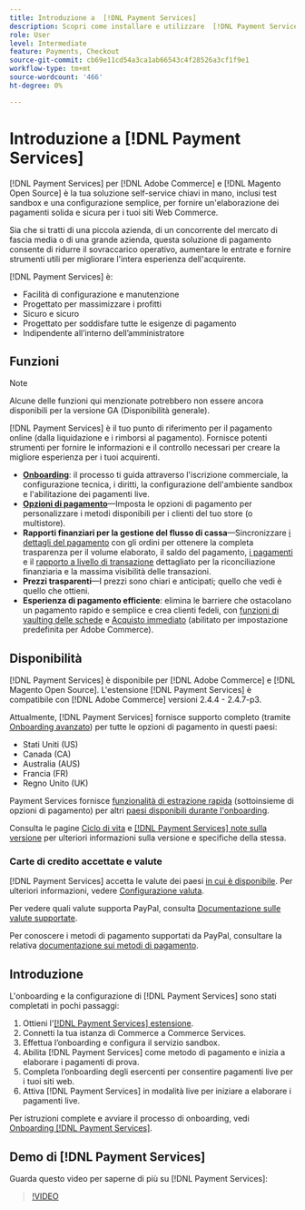 ```yaml
---
title: Introduzione a  [!DNL Payment Services]
description: Scopri come installare e utilizzare  [!DNL Payment Services] come soluzione di elaborazione dei pagamenti chiavi in mano, solida e sicura per i tuoi siti Web [!DNL Adobe Commerce] e [!DNL Magento Open Source] .
role: User
level: Intermediate
feature: Payments, Checkout
source-git-commit: cb69e11cd54a3ca1ab66543c4f28526a3cf1f9e1
workflow-type: tm+mt
source-wordcount: '466'
ht-degree: 0%

---
```


# Introduzione a [!DNL Payment Services]

[!DNL Payment Services] per [!DNL Adobe Commerce] e [!DNL Magento Open Source] è la tua soluzione self-service chiavi in mano, inclusi test sandbox e una configurazione semplice, per fornire un&#39;elaborazione dei pagamenti solida e sicura per i tuoi siti Web Commerce.

Sia che si tratti di una piccola azienda, di un concorrente del mercato di fascia media o di una grande azienda, questa soluzione di pagamento consente di ridurre il sovraccarico operativo, aumentare le entrate e fornire strumenti utili per migliorare l&#39;intera esperienza dell&#39;acquirente.

[!DNL Payment Services] è:

* Facilità di configurazione e manutenzione
* Progettato per massimizzare i profitti
* Sicuro e sicuro
* Progettato per soddisfare tutte le esigenze di pagamento
* Indipendente all’interno dell’amministratore

## Funzioni

>[!NOTE]
>
>Alcune delle funzioni qui menzionate potrebbero non essere ancora disponibili per la versione GA (Disponibilità generale).

[!DNL Payment Services] è il tuo punto di riferimento per il pagamento online (dalla liquidazione e i rimborsi al pagamento). Fornisce potenti strumenti per fornire le informazioni e il controllo necessari per creare la migliore esperienza per i tuoi acquirenti.

* [**Onboarding**](onboard.md): il processo ti guida attraverso l&#39;iscrizione commerciale, la configurazione tecnica, i diritti, la configurazione dell&#39;ambiente sandbox e l&#39;abilitazione dei pagamenti live.
* [**Opzioni di pagamento**](payments-options.md)—Imposta le opzioni di pagamento per personalizzare i metodi disponibili per i clienti del tuo store (o multistore).
* **Rapporti finanziari per la gestione del flusso di cassa**—Sincronizzare [i dettagli del pagamento](order-payment-status.md) con gli ordini per ottenere la completa trasparenza per il volume elaborato, il saldo del pagamento, [i pagamenti](payouts.md) e il [rapporto a livello di transazione](transactions.md) dettagliato per la riconciliazione finanziaria e la massima visibilità delle transazioni.
* **Prezzi trasparenti**—I prezzi sono chiari e anticipati; quello che vedi è quello che ottieni.
* **Esperienza di pagamento efficiente**: elimina le barriere che ostacolano un pagamento rapido e semplice e crea clienti fedeli, con [funzioni di vaulting delle schede](vaulting.md) e [Acquisto immediato](https://experienceleague.adobe.com/docs/commerce-admin/stores-sales/point-of-purchase/checkout-instant-purchase.html) (abilitato per impostazione predefinita per Adobe Commerce).

## Disponibilità

[!DNL Payment Services] è disponibile per [!DNL Adobe Commerce] e [!DNL Magento Open Source]. L&#39;estensione [!DNL Payment Services] è compatibile con [!DNL Adobe Commerce] versioni 2.4.4 - 2.4.7-p3.

Attualmente, [!DNL Payment Services] fornisce supporto completo (tramite [Onboarding avanzato](../payment-services/production.md#advanced-onboarding)) per tutte le opzioni di pagamento in questi paesi:

* Stati Uniti (US)
* Canada (CA)
* Australia (AUS)
* Francia (FR)
* Regno Unito (UK)

Payment Services fornisce [funzionalità di estrazione rapida](../payment-services/payments-options.md) (sottoinsieme di opzioni di pagamento) per altri [paesi disponibili durante l&#39;onboarding](../payment-services/production.md#complete-merchant-onboarding).

Consulta le pagine [Ciclo di vita](https://experienceleague.adobe.com/docs/commerce-operations/release/planning/lifecycle-policy.html) e [[!DNL Payment Services] note sulla versione](release-notes.md) per ulteriori informazioni sulla versione e specifiche della stessa.

### Carte di credito accettate e valute

[!DNL Payment Services] accetta le valute dei paesi [ in cui è disponibile](#availability). Per ulteriori informazioni, vedere [Configurazione valuta](https://experienceleague.adobe.com/docs/commerce-admin/stores-sales/site-store/currency/currency-configuration.html).

Per vedere quali valute supporta PayPal, consulta [Documentazione sulle valute supportate](https://developer.paypal.com/docs/reports/reference/paypal-supported-currencies/).

Per conoscere i metodi di pagamento supportati da PayPal, consultare la relativa [documentazione sui metodi di pagamento](https://developer.paypal.com/docs/checkout/payment-methods/).

## Introduzione

L&#39;onboarding e la configurazione di [!DNL Payment Services] sono stati completati in pochi passaggi:

1. Ottieni l&#39;[[!DNL Payment Services] estensione](install.md).
1. Connetti la tua istanza di Commerce a Commerce Services.
1. Effettua l’onboarding e configura il servizio sandbox.
1. Abilita [!DNL Payment Services] come metodo di pagamento e inizia a elaborare i pagamenti di prova.
1. Completa l’onboarding degli esercenti per consentire pagamenti live per i tuoi siti web.
1. Attiva [!DNL Payment Services] in modalità live per iniziare a elaborare i pagamenti live.

Per istruzioni complete e avviare il processo di onboarding, vedi [Onboarding [!DNL Payment Services]](onboard.md).

## Demo di [!DNL Payment Services]

Guarda questo video per saperne di più su [!DNL Payment Services]:

>[!VIDEO](https://video.tv.adobe.com/v/343990?quality=12)
